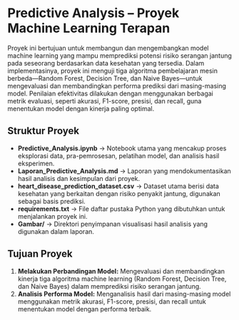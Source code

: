 # Predictive Analysis – Proyek Machine Learning Terapan

Proyek ini bertujuan untuk membangun dan mengembangkan model machine learning yang mampu memprediksi potensi risiko serangan jantung pada seseorang berdasarkan data kesehatan yang tersedia. Dalam implementasinya, proyek ini menguji tiga algoritma pembelajaran mesin berbeda—Random Forest, Decision Tree, dan Naive Bayes—untuk mengevaluasi dan membandingkan performa prediksi dari masing-masing model. Penilaian efektivitas dilakukan dengan menggunakan berbagai metrik evaluasi, seperti akurasi, F1-score, presisi, dan recall, guna menentukan model dengan kinerja paling optimal.

## Struktur Proyek

- **Predictive_Analysis.ipynb** → Notebook utama yang mencakup proses eksplorasi data, pra-pemrosesan, pelatihan model, dan analisis hasil eksperimen.
- **Laporan_Predictive_Analysis.md** → Laporan yang mendokumentasikan hasil analisis dan kesimpulan dari proyek.
- **heart_disease_prediction_dataset.csv** → Dataset utama berisi data kesehatan yang berkaitan dengan risiko penyakit jantung, digunakan sebagai basis prediksi.
- **requirements.txt** → File daftar pustaka Python yang dibutuhkan untuk menjalankan proyek ini.
- **Gambar/** → Direktori penyimpanan visualisasi hasil analisis yang digunakan dalam laporan.

## Tujuan Proyek

1. **Melakukan Perbandingan Model:** Mengevaluasi dan membandingkan kinerja tiga algoritma machine learning (Random Forest, Decision Tree, dan Naive Bayes) dalam memprediksi risiko serangan jantung.
2. **Analisis Performa Model:** Menganalisis hasil dari masing-masing model menggunakan metrik akurasi, F1-score, presisi, dan recall untuk menentukan model dengan performa terbaik.
